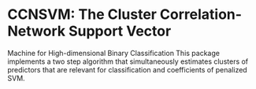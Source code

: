 # CCNSVM: The Cluster Correlation-Network Support Vector
Machine for High-dimensional Binary Classification
This package implements a two step algorithm that simultaneously estimates clusters of predictors that are relevant for classification and coefficients of penalized SVM.
